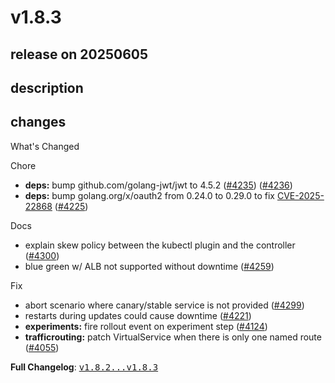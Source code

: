 # v1.8.3

## release on 20250605
## description
## changes
What's Changed

Chore

* <strong>deps:</strong> bump github.com/golang-jwt/jwt to 4.5.2 (<a href="https://github.com/argoproj/argo-rollouts/issues/4235" data-hovercard-type="issue" data-hovercard-url="/argoproj/argo-rollouts/issues/4235/hovercard">#4235</a>) (<a href="https://github.com/argoproj/argo-rollouts/issues/4236" data-hovercard-type="pull_request" data-hovercard-url="/argoproj/argo-rollouts/pull/4236/hovercard">#4236</a>)
* <strong>deps:</strong> bump golang.org/x/oauth2 from 0.24.0 to 0.29.0 to fix <a title="CVE-2025-22868" data-hovercard-type="advisory" data-hovercard-url="/advisories/GHSA-3wqc-mwfx-672p/hovercard" href="https://github.com/advisories/GHSA-3wqc-mwfx-672p">CVE-2025-22868</a> (<a href="https://github.com/argoproj/argo-rollouts/issues/4225" data-hovercard-type="pull_request" data-hovercard-url="/argoproj/argo-rollouts/pull/4225/hovercard">#4225</a>)

Docs

* explain skew policy between the kubectl plugin and the controller (<a href="https://github.com/argoproj/argo-rollouts/issues/4300" data-hovercard-type="pull_request" data-hovercard-url="/argoproj/argo-rollouts/pull/4300/hovercard">#4300</a>)
* blue green w/ ALB not supported without downtime (<a href="https://github.com/argoproj/argo-rollouts/issues/4259" data-hovercard-type="pull_request" data-hovercard-url="/argoproj/argo-rollouts/pull/4259/hovercard">#4259</a>)

Fix

* abort scenario where canary/stable service is not provided (<a href="https://github.com/argoproj/argo-rollouts/issues/4299" data-hovercard-type="pull_request" data-hovercard-url="/argoproj/argo-rollouts/pull/4299/hovercard">#4299</a>)
* restarts during updates could cause downtime (<a href="https://github.com/argoproj/argo-rollouts/issues/4221" data-hovercard-type="pull_request" data-hovercard-url="/argoproj/argo-rollouts/pull/4221/hovercard">#4221</a>)
* <strong>experiments:</strong> fire rollout event on experiment step (<a href="https://github.com/argoproj/argo-rollouts/issues/4124" data-hovercard-type="pull_request" data-hovercard-url="/argoproj/argo-rollouts/pull/4124/hovercard">#4124</a>)
* <strong>trafficrouting:</strong> patch VirtualService when there is only one named route (<a href="https://github.com/argoproj/argo-rollouts/issues/4055" data-hovercard-type="pull_request" data-hovercard-url="/argoproj/argo-rollouts/pull/4055/hovercard">#4055</a>)

<strong>Full Changelog</strong>: <a class="commit-link" href="https://github.com/argoproj/argo-rollouts/compare/v1.8.2...v1.8.3"><tt>v1.8.2...v1.8.3</tt></a>

